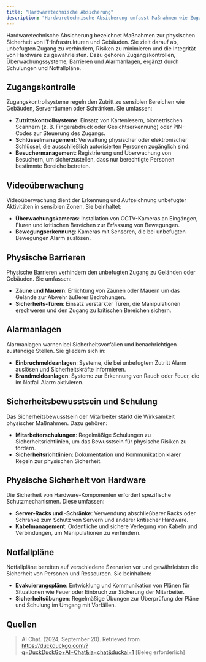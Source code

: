 ```yaml
---
title: "Hardwaretechnische Absicherung"
description: "Hardwaretechnische Absicherung umfasst Maßnahmen wie Zugangskontrolle, Videoüberwachung, physische Barrieren und Alarmanlagen. Sie schützt vor unbefugtem Zugriff und beinhaltet Schulungen sowie Notfallpläne für Mitarbeiter."
---
```


Hardwaretechnische Absicherung bezeichnet Maßnahmen zur physischen Sicherheit von IT-Infrastrukturen und Gebäuden. Sie zielt darauf ab, unbefugten Zugang zu verhindern, Risiken zu minimieren und die Integrität von Hardware zu gewährleisten. Dazu gehören Zugangskontrollen, Überwachungssysteme, Barrieren und Alarmanlagen, ergänzt durch Schulungen und Notfallpläne.

## Zugangskontrolle

Zugangskontrollsysteme regeln den Zutritt zu sensiblen Bereichen wie Gebäuden, Serverräumen oder Schränken. Sie umfassen:

- **Zutrittskontrollsysteme**: Einsatz von Kartenlesern, biometrischen Scannern (z. B. Fingerabdruck oder Gesichtserkennung) oder PIN-Codes zur Steuerung des Zugangs.
- **Schlüsselmanagement**: Verwaltung physischer oder elektronischer Schlüssel, die ausschließlich autorisierten Personen zugänglich sind.
- **Besuchermanagement**: Registrierung und Überwachung von Besuchern, um sicherzustellen, dass nur berechtigte Personen bestimmte Bereiche betreten.

## Videoüberwachung

Videoüberwachung dient der Erkennung und Aufzeichnung unbefugter Aktivitäten in sensiblen Zonen. Sie beinhaltet:

- **Überwachungskameras**: Installation von CCTV-Kameras an Eingängen, Fluren und kritischen Bereichen zur Erfassung von Bewegungen.
- **Bewegungserkennung**: Kameras mit Sensoren, die bei unbefugten Bewegungen Alarm auslösen.

## Physische Barrieren

Physische Barrieren verhindern den unbefugten Zugang zu Geländen oder Gebäuden. Sie umfassen:

- **Zäune und Mauern**: Errichtung von Zäunen oder Mauern um das Gelände zur Abwehr äußerer Bedrohungen.
- **Sicherheits-Türen**: Einsatz verstärkter Türen, die Manipulationen erschweren und den Zugang zu kritischen Bereichen sichern.

## Alarmanlagen

Alarmanlagen warnen bei Sicherheitsvorfällen und benachrichtigen zuständige Stellen. Sie gliedern sich in:

- **Einbruchmeldeanlagen**: Systeme, die bei unbefugtem Zutritt Alarm auslösen und Sicherheitskräfte informieren.
- **Brandmeldeanlagen**: Systeme zur Erkennung von Rauch oder Feuer, die im Notfall Alarm aktivieren.

## Sicherheitsbewusstsein und Schulung

Das Sicherheitsbewusstsein der Mitarbeiter stärkt die Wirksamkeit physischer Maßnahmen. Dazu gehören:

- **Mitarbeiterschulungen**: Regelmäßige Schulungen zu Sicherheitsrichtlinien, um das Bewusstsein für physische Risiken zu fördern.
- **Sicherheitsrichtlinien**: Dokumentation und Kommunikation klarer Regeln zur physischen Sicherheit.

## Physische Sicherheit von Hardware

Die Sicherheit von Hardware-Komponenten erfordert spezifische Schutzmechanismen. Diese umfassen:

- **Server-Racks und -Schränke**: Verwendung abschließbarer Racks oder Schränke zum Schutz von Servern und anderer kritischer Hardware.
- **Kabelmanagement**: Ordentliche und sichere Verlegung von Kabeln und Verbindungen, um Manipulationen zu verhindern.

## Notfallpläne

Notfallpläne bereiten auf verschiedene Szenarien vor und gewährleisten die Sicherheit von Personen und Ressourcen. Sie beinhalten:

- **Evakuierungspläne**: Entwicklung und Kommunikation von Plänen für Situationen wie Feuer oder Einbruch zur Sicherung der Mitarbeiter.
- **Sicherheitsübungen**: Regelmäßige Übungen zur Überprüfung der Pläne und Schulung im Umgang mit Vorfällen.

## Quellen

> AI Chat. (2024, September 20). Retrieved from https://duckduckgo.com/?q=DuckDuckGo+AI+Chat&ia=chat&duckai=1 [Beleg erforderlich]